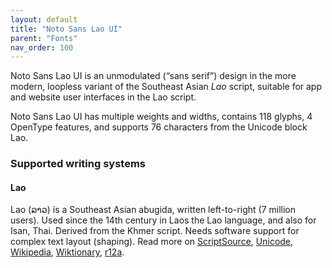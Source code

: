```yaml
---
layout: default
title: "Noto Sans Lao UI"
parent: "Fonts"
nav_order: 100
---
```

Noto Sans Lao UI is an unmodulated (“sans serif”) design in the more modern, loopless variant of the Southeast Asian _Lao_ script, suitable for app and website user interfaces in the Lao script. 

Noto Sans Lao UI has multiple weights and widths, contains 118 glyphs, 4 OpenType features, and supports 76 characters from the Unicode block Lao.


### Supported writing systems


#### Lao

Lao (<span class='autonym'>ລາວ</span>) is a Southeast Asian abugida, written left-to-right (7 million users). Used since the 14th century in Laos the Lao language, and also for Isan, Thai. Derived from the Khmer script. Needs software support for complex text layout (shaping). Read more on [ScriptSource](https://scriptsource.org/scr/Laoo), [Unicode](https://www.unicode.org/versions/Unicode13.0.0/ch16.pdf#G10988), [Wikipedia](https://en.wikipedia.org/wiki/ISO_15924:Laoo), [Wiktionary](https://en.wiktionary.org/wiki/Category:Lao_script), [r12a](https://r12a.github.io/scripts/links?iso=Laoo).

